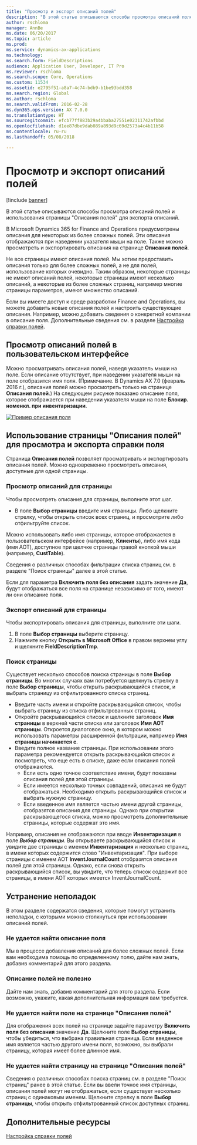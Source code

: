 ```yaml
---
title: "Просмотр и экспорт описаний полей"
description: "В этой статье описываются способы просмотра описаний полей и использования страницы \"Описания полей\" для экспорта описаний."
author: rschloma
manager: AnnBe
ms.date: 06/20/2017
ms.topic: article
ms.prod: 
ms.service: dynamics-ax-applications
ms.technology: 
ms.search.form: FieldDescriptions
audience: Application User, Developer, IT Pro
ms.reviewer: rschloma
ms.search.scope: Core, Operations
ms.custom: 11534
ms.assetid: e2795f51-a8a7-4c74-bdb9-b1be93bdd358
ms.search.region: Global
ms.author: rschloma
ms.search.validFrom: 2016-02-28
ms.dyn365.ops.version: AX 7.0.0
ms.translationtype: HT
ms.sourcegitcommit: efcb77ff883b29a4bbaba27551e02311742afbbd
ms.openlocfilehash: d1ee87dbe9dab089a893d9c69d2573a4c4b11b58
ms.contentlocale: ru-ru
ms.lasthandoff: 05/08/2018

---
```


# <a name="view-and-export-field-descriptions"></a>Просмотр и экспорт описаний полей

[!include [banner](../includes/banner.md)]

В этой статье описываются способы просмотра описаний полей и использования страницы "Описания полей" для экспорта описаний.

В Microsoft Dynamics 365 for Finance and Operations предусмотрены описания для некоторых из более сложных полей. Эти описания отображаются при наведении указателя мыши на поле. Также можно просмотреть и экспортировать описания на странице **Описания полей**. 

Не все страницы имеют описания полей. Мы хотим предоставить описания только для более сложных полей, а не для полей, использование которых очевидно. Таким образом, некоторые страницы не имеют описаний полей, некоторые страницы имеют несколько описаний, а некоторые из более сложных страниц, например многие страницы параметров, имеют множество описаний. 

Если вы имеете доступ к среде разработки Finance and Operations, вы можете добавить новые описания полей и настроить существующие описания. Например, можно добавить сведения о конкретной компании в описание поля. Дополнительные сведения см. в разделе [Настройка справки полей](../../dev-itpro/user-interface/customize-field-help.md).

## <a name="see-field-descriptions-in-the-user-interface"></a>Просмотр описаний полей в пользовательском интерфейсе
Можно просматривать описания полей, наведя указатель мыши на поле. Если описание отсутствует, при наведении указателя мыши на поле отобразится имя поля. (Примечание. В Dynamics AX 7.0 (февраль 2016 г.), описания полей можно просмотреть только на странице **Описания полей**.) На следующем рисунке показано описание поля, которое отображается при наведении указателя мыши на поле **Блокир. номенкл. при инвентаризации**. 

[![Пример описания поля](./media/field-description.png)](./media/field-description.png)

## <a name="use-the-field-descriptions-page-to-view-and-export-field-help"></a>Использование страницы "Описания полей" для просмотра и экспорта справки поля
Страница **Описания полей** позволяет просматривать и экспортировать описания полей. Можно одновременно просмотреть описания, доступные для одной страницы.

### <a name="view-the-descriptions-for-a-page"></a>Просмотр описаний для страницы

Чтобы просмотреть описания для страницы, выполните этот шаг.

-   В поле **Выбор страницы** введите имя страницы. Либо щелкните стрелку, чтобы открыть список всех страниц, и просмотрите либо отфильтруйте список.

Можно использовать либо имя страницы, которое отображается в пользовательском интерфейсе (например, **Клиенты**), либо имя кода (имя AOT), доступное при щелчке страницы правой кнопкой мыши (например, **CustTable**). 

Сведения о различных способах фильтрации списка страниц см. в разделе "Поиск страницы" далее в этой статье. 

Если для параметра **Включить поля без описания** задать значение **Да**, будут отображаться все поля на странице независимо от того, имеют ли они описание поля.

### <a name="export-the-descriptions-for-a-page"></a>Экспорт описаний для страницы

Чтобы экспортировать описания для страницы, выполните эти шаги.

1.  В поле **Выбор страницы** выберите страницу.
2.  Нажмите кнопку **Открыть в Microsoft Office** в правом верхнем углу и щелкните **FieldDescriptionTmp**.

### <a name="searching-for-a-page"></a>Поиск страницы

Существует несколько способов поиска страницы в поле **Выбор страницы**. Во многих случаях вам потребуется щелкнуть стрелку в поле **Выбор страницы**, чтобы открыть раскрывающийся список, и выбрать страницу из отфильтрованного списка страниц.

-   Введите часть имени и откройте раскрывающийся список, чтобы выбрать страницу из списка отфильтрованных страниц.
-   Откройте раскрывающийся список и щелкните заголовок **Имя страницы** в верхней части списка или заголовок **Имя AOT страницы**. Откроется диалоговое окно, в котором можно использовать параметры расширенной фильтрации, например **Имя страницы начинается с**.
-   Введите полное название страницы. При использовании этого параметра рекомендуется открыть раскрывающийся список и посмотреть, что еще есть в списке, даже если описания полей отображаются.
    -   Если есть одно точное соответствие имени, будут показаны описания полей для этой страницы.
    -   Если имеется несколько точных совпадений, описания не будут отображаться. Необходимо открыть раскрывающийся список и выбрать нужную страницу.
    -   Если введенное имя является частью имени другой страницы, отобразятся описания для страницы. Однако при открытии раскрывающегося списка, можно просмотреть дополнительные страницы, которые содержат это имя.

Например, описания не отображаются при вводе <strong>Инвентаризация</strong> в поле *<strong><em>Выбор страницы</em></strong>*. Вы открываете раскрывающийся список и увидите две страницы с именем <strong>Инвентаризация</strong> и несколько страниц, в имени которых содержится слово "Инвентаризация". При выборе страницы с именем AOT <strong>InventJournalCount</strong> отобразятся описания полей для этой страницы. Однако, если снова открыть раскрывающийся список, вы увидите, что теперь список содержит все страницы, в имени AOT которых имеется InventJournalCount.

## <a name="troubleshooting"></a>Устранение неполадок
В этом разделе содержатся сведения, которые помогут устранить неполадки, с которыми можно столкнуться при использовании описаний полей.

### <a name="i-cant-find-a-field-description"></a>Не удается найти описание поля

Мы в процессе добавления описаний для более сложных полей. Если вам необходима помощь по определенному полю, дайте нам знать, добавив комментарий для этого раздела.

### <a name="the-field-description-isnt-helpful"></a>Описание полей не полезно

Дайте нам знать, добавив комментарий для этого раздела. Если возможно, укажите, какая дополнительная информация вам требуется.

### <a name="i-cant-find-a-field-on-the-field-descriptions-page"></a>Не удается найти поле на странице "Описания полей"

Для отображения всех полей на странице задайте параметру **Включить поля без описания** значение **Да**. Щелкните поле **Выбор страницы**, чтобы убедиться, что выбрана правильная страница. Если введенное имя является частью другого имени поля, возможно, вы выбрали страницу, которая имеет более длинное имя.

### <a name="i-cant-find-a-page-on-the-field-descriptions-page"></a>Не удается найти страницу на странице "Описания полей"

Сведения о различных способах поиска страниц см. в разделе "Поиск страниц" ранее в этой статье. Если вы ввели точное имя страницы, описания полей могут не отображаться, если существует несколько страниц с одинаковым именем. Щелкните стрелку в поле **Выбор страницы**, чтобы открыть отфильтрованный список доступных страниц.

<a name="additional-resources"></a>Дополнительные ресурсы
--------

[Настройка справки полей](../../dev-itpro/user-interface/customize-field-help.md)





